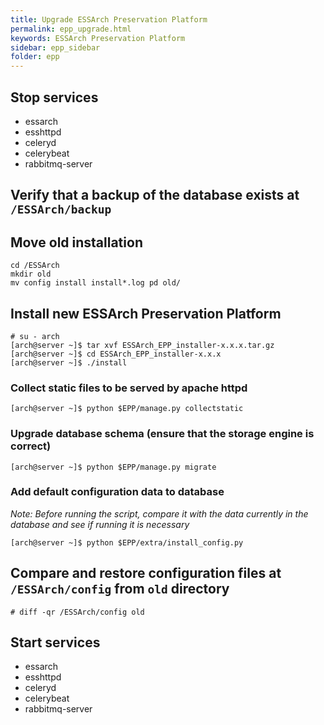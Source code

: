```yaml
---
title: Upgrade ESSArch Preservation Platform
permalink: epp_upgrade.html
keywords: ESSArch Preservation Platform
sidebar: epp_sidebar
folder: epp
---
```


## Stop services
* essarch
* esshttpd
* celeryd
* celerybeat
* rabbitmq-server

## Verify that a backup of the database exists at `/ESSArch/backup`

## Move old installation

    cd /ESSArch
    mkdir old
    mv config install install*.log pd old/

## Install new ESSArch Preservation Platform

    # su - arch
    [arch@server ~]$ tar xvf ESSArch_EPP_installer-x.x.x.tar.gz
    [arch@server ~]$ cd ESSArch_EPP_installer-x.x.x
    [arch@server ~]$ ./install


### Collect static files to be served by apache httpd

    [arch@server ~]$ python $EPP/manage.py collectstatic

### Upgrade database schema (ensure that the storage engine is correct)

    [arch@server ~]$ python $EPP/manage.py migrate

### Add default configuration data to database
*Note: Before running the script, compare it with the data currently in the database and see if running it is necessary*

    [arch@server ~]$ python $EPP/extra/install_config.py

## Compare and restore configuration files at `/ESSArch/config` from `old` directory
    # diff -qr /ESSArch/config old

## Start services

* essarch
* esshttpd
* celeryd
* celerybeat
* rabbitmq-server
